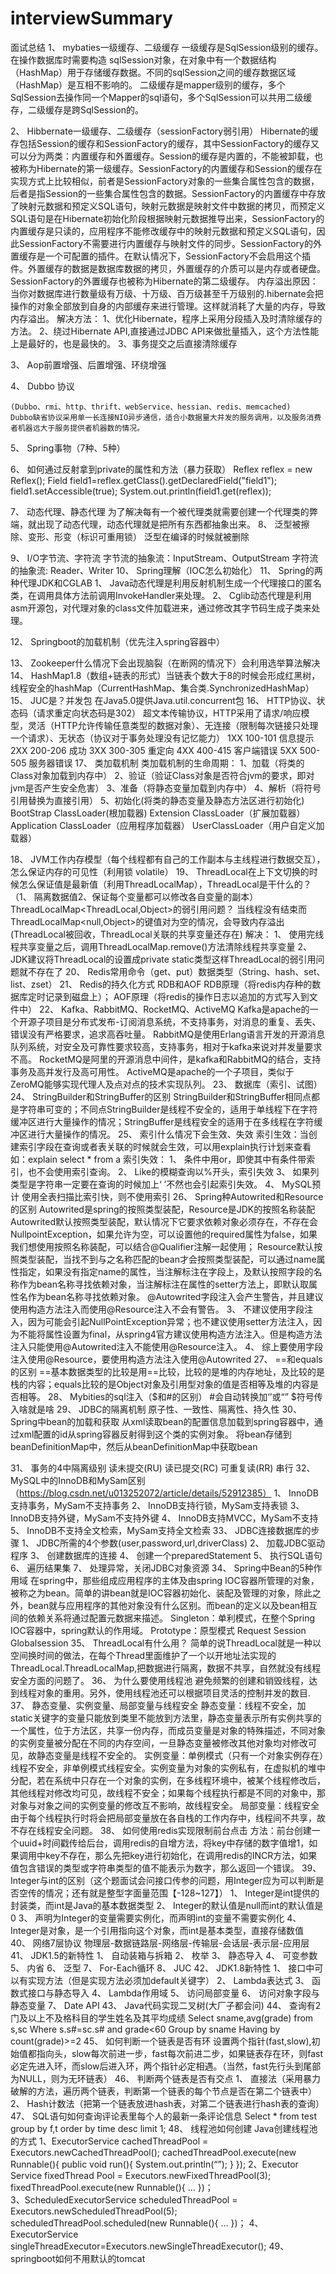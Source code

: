 # interviewSummary
面试总结
1、	mybaties一级缓存、二级缓存
    一级缓存是SqlSession级别的缓存。在操作数据库时需要构造 sqlSession对象，在对象中有一个数据结构（HashMap）用于存储缓存数据。不同的sqlSession之间的缓存数据区域（HashMap）是互相不影响的。
    二级缓存是mapper级别的缓存，多个SqlSession去操作同一个Mapper的sql语句，多个SqlSession可以共用二级缓存，二级缓存是跨SqlSession的。

2、	Hibbernate一级缓存、二级缓存（sessionFactory弱引用）
    Hibernate的缓存包括Session的缓存和SessionFactory的缓存，其中SessionFactory的缓存又可以分为两类：内置缓存和外置缓存。Session的缓存是内置的，不能被卸载，也被称为Hibernate的第一级缓存。SessionFactory的内置缓存和Session的缓存在实现方式上比较相似，前者是SessionFactory对象的一些集合属性包含的数据，后者是指Session的一些集合属性包含的数据。SessionFactory的内置缓存中存放了映射元数据和预定义SQL语句，映射元数据是映射文件中数据的拷贝，而预定义SQL语句是在Hibernate初始化阶段根据映射元数据推导出来，SessionFactory的内置缓存是只读的，应用程序不能修改缓存中的映射元数据和预定义SQL语句，因此SessionFactory不需要进行内置缓存与映射文件的同步。SessionFactory的外置缓存是一个可配置的插件。在默认情况下，SessionFactory不会启用这个插件。外置缓存的数据是数据库数据的拷贝，外置缓存的介质可以是内存或者硬盘。SessionFactory的外置缓存也被称为Hibernate的第二级缓存。
    内存溢出原因：当你对数据库进行数量级有万级、十万级、百万级甚至千万级别的.hibernate会把操作的对象全部放到自身的内部缓存来进行管理。这样就消耗了大量的内存，导致内存溢出。
    解决方法：
      1、优化Hibernate，程序上采用分段插入及时清除缓存的方法。
      2、绕过Hibernate API,直接通过JDBC API来做批量插入，这个方法性能上是最好的，也是最快的。
      3、事务提交之后直接清除缓存

3、	Aop前置增强、后置增强、环绕增强

4、	Dubbo 协议

    (Dubbo、rmi、http、thrift、webService、hessian、redis、memcached)
    Dubbo缺省协议采用单一长连接NIO异步通信，适合小数据量大并发的服务调用，以及服务消费者机器远大于服务提供者机器数的情况。

5、	Spring事物（7种、5种）
 

6、	如何通过反射拿到private的属性和方法（暴力获取）
    Reflex reflex = new Reflex();
    Field field1=reflex.getClass().getDeclaredField("field1");
    field1.setAccessible(true);
    System.out.println(field1.get(reflex));

7、	动态代理、静态代理
为了解决每有一个被代理类就需要创建一个代理类的弊端，就出现了动态代理，动态代理就是把所有东西都抽象出来。
8、	泛型被擦除、变形、形变（标识可重用锁）
泛型在编译的时候就被删除

9、	I/O字节流、字符流
    字节流的抽象流：InputStream、OutputStream
    字符流的抽象流: Reader、Writer
10、	Spring理解（IOC怎么初始化）
11、	Spring的两种代理JDK和CGLAB
  1、	Java动态代理是利用反射机制生成一个代理接口的匿名类，在调用具体方法前调用InvokeHandler来处理。
  2、	Cglib动态代理是利用asm开源包，对代理对象的class文件加载进来，通过修改其字节码生成子类来处理。


12、	Springboot的加载机制（优先注入spring容器中）

13、	Zookeeper什么情况下会出现脑裂（在断网的情况下）会利用选举算法解决
14、	HashMap1.8（数组+链表的形式）当链表个数大于8的时候会形成红黑树，线程安全的hashMap（CurrentHashMap、集合类.SynchronizedHashMap）
15、	JUC是？并发包
  在Java5.0提供Java.util.concurrent包
16、	HTTP协议、状态码（请求重定向状态码是302）
    超文本传输协议，HTTP采用了请求/响应模型，灵活（HTTP允许传输任意类型的数据对象）、无连接（限制每次链接只处理一个请求）、无状态（协议对于事务处理没有记忆能力）
      1XX	100-101	信息提示
      2XX	200-206	成功
      3XX	300-305	重定向
      4XX	400-415	客户端错误
      5XX	500-505	服务器错误
17、	类加载机制
类加载机制的生命周期：
  1、加载（将类的Class对象加载到内存中）
  2、验证（验证Class对象是否符合jvm的要求，即对jvm是否产生安全危害）
  3、准备（将静态变量加载到内存中）
  4、解析（将符号引用替换为直接引用）
  5、初始化(将类的静态变量及静态方法区进行初始化)
  BootStrap ClassLoader(根加载器)
  Extension ClassLoader（扩展加载器）
  Application ClassLoader（应用程序加载器）
  UserClassLoader（用户自定义加载器）

18、	JVM工作内存模型（每个线程都有自己的工作副本与主线程进行数据交互），怎么保证内存的可见性（利用锁 volatile）
19、	ThreadLocal在上下文切换的时候怎么保证值是最新值（利用ThreadLocalMap），ThreadLocal是干什么的？
（1、	隔离数据值2、保证每个变量都可以修改各自变量的副本）
ThreadLocalMap<ThreadLocal,Object>的弱引用问题？
当线程没有结束而ThreadLocalMap<null,Object>的键值对为空的情况，会导致内存溢出(ThreadLocal被回收，ThreadLocal关联的共享变量还存在)
  解决：
  1、	使用完线程共享变量之后，调用ThreadLocalMap.remove()方法清除线程共享变量
  2、	JDK建议将ThreadLocal的设置成private static类型这样ThreadLocal的弱引用问题就不存在了
20、	Redis常用命令（get、put）数据类型（String、hash、set、list、zset）
21、	Redis的持久化方式
      RDB和AOF
      RDB原理（将redis内存种的数据库定时记录到磁盘上）；
      AOF原理（将redis的操作日志以追加的方式写入到文件中）
22、	Kafka、RabbitMQ、RocketMQ、ActiveMQ
      Kafka是apache的一个开源子项目是分布式发布-订阅消息系统，不支持事务，对消息的重复、丢失、错误没有严格要求，追求高吞吐量。
      RabbitMQ是使用Erlang语言开发的开源消息队列系统，对安全及可靠性要求较高，支持事务，相对于kafka来说对并发量要求不高。
      RocketMQ是阿里的开源消息中间件，是kafka和RabbitMQ的结合，支持事务及高并发行及高可用性。
      ActiveMQ是apache的一个子项目，类似于ZeroMQ能够实现代理人及点对点的技术实现队列。
23、	数据库（索引、试图）
24、	StringBuilder和StringBuffer的区别
    StringBuilder和StringBuffer相同点都是字符串可变的；不同点StringBuilder是线程不安全的，适用于单线程下在字符缓冲区进行大量操作的情况；StringBuffer是线程安全的适用于在多线程在字符缓冲区进行大量操作的情况。
25、	索引什么情况下会生效、失效
    索引生效：当创建索引字段在查询或者表关联的时候就会生效，可以用explain执行计划来查看
    如：explain  select   *   from   a
    索引失效：
    1、	条件中用or，即使其中有条件带索引，也不会使用索引查询。
    2、	Like的模糊查询以%开头，索引失效
    3、	如果列类型是字符串一定要在查询的时候加上‘  ’不然也会引起索引失效。
    4、	MySQL预计 使用全表扫描比索引快，则不使用索引
26、	Spring种Autowrited和Resource的区别
      Autowrited是spring的按照类型装配，Resource是JDK的按照名称装配
      Autowrited默认按照类型装配，默认情况下它要求依赖对象必须存在，不存在会NullpointException，如果允许为空，可以设置他的required属性为false，如果我们想使用按照名称装配，可以结合@Qualifier注解一起使用；
      Resource默认按照类型装配，当找不到与之名称匹配的bean才会按照类型装配，可以通过name属性指定，如果没有指定name的属性，当注解标注在字段上，及默认按照字段的名称作为bean名称寻找依赖对象，当注解标注在属性的setter方法上，即默认取属性名作为bean名称寻找依赖对象。
      @Autowrited字段注入会产生警告，并且建议使用构造方法注入而使用@Resource注入不会有警告。
      3、	不建议使用字段注入，因为可能会引起NullPointException异常；也不建议使用setter方法注入，因为不能将属性设置为final，从spring4官方建议使用构造方法注入。但是构造方法注入只能使用@Autowrited注入不能使用@Resource注入。
      4、	综上要使用字段注入使用@Resource，要使用构造方法注入使用@Autowrited
27、	==和equals的区别
    ==基本数据类型的比较是用==比较，比较的是堆的内存地址，及比较的是栈的内容；equals比较的是Object对象及引用型对象的值是否相等及堆的内容是否相等。
28、	Mybities的sql注入（$和#的区别）
    #会自动转换加‘’或“”
    $符号传入啥就是啥
29、	JDBC的隔离机制
    原子性、一致性、隔离性、持久性
30、	Spring中bean的加载和获取
    从xml读取bean的配置信息加载到spring容器中，通过xml配置的id从spring容器反射得到这个类的实例对象。
    将bean存储到beanDefinitionMap中，然后从beanDefinitionMap中获取bean

31、	事务的4中隔离级别
  读未提交(RU)
  读已提交(RC)
  可重复读(RR)
  串行
32、	MySQL中的InnoDB和MySam区别（https://blog.csdn.net/u013252072/article/details/52912385）
    1、	InnoDB支持事务，MySam不支持事务
    2、	InnoDB支持行锁，MySam支持表锁
    3、	InnoDB支持外键，MySam不支持外键
    4、	InnoDB支持MVCC，MySam不支持
    5、	InnoDB不支持全文检索，MySam支持全文检索
33、	JDBC连接数据库的步骤
    1、	JDBC所需的4个参数(user,password,url,driverClass)
    2、	加载JDBC驱动程序
    3、	创建数据库的连接
    4、	创建一个preparedStatement
    5、	执行SQL语句
    6、	遍历结果集
    7、	处理异常，关闭JDBC对象资源
34、	Spring中Bean的5种作用域
    在spring中，那些组成应用程序的主体及由spring IOC容器所管理的对象，被称之为bean。简单的讲bean就是IOC容器初始化、装配及管理的对象，除此之外，bean就与应用程序的其他对象没有什么区别。而bean的定义以及bean相互间的依赖关系将通过配置元数据来描述。
    Singleton：单利模式，在整个Spring IOC容器中，spring默认的作用域。
    Prototype：原型模式
    Request
    Session
    Globalsession
35、	ThreadLocal有什么用？
    简单的说ThreadLocal就是一种以空间换时间的做法，在每个Thread里面维护了一个以开地址法实现的ThreadLocal.ThreadLocalMap,把数据进行隔离，数据不共享，自然就没有线程安全方面的问题了。
36、	为什么要使用线程池
    避免频繁的创建和销毁线程，达到线程对象的重用。另外，使用线程池还可以根据项目灵活的控制并发的数目.
37、	静态变量、实例变量、局部变量与线程安全
    静态变量：线程不安全，加static关键字的变量只能放到类里不能放到方法里，静态变量表示所有实例共享的一个属性，位于方法区，共享一份内存，而成员变量是对象的特殊描述，不同对象的实例变量被分配在不同的内存空间，一旦静态变量被修改其他对象均对修改可见，故静态变量是线程不安全的。
    实例变量：单例模式（只有一个对象实例存在）线程不安全，非单例模式线程安全。实例变量为对象的实例私有，在虚拟机的堆中分配，若在系统中只存在一个对象的实例，在多线程环境中，被某个线程修改后，其他线程对修改均可见，故线程不安全；如果每个线程执行都是不同的对象中，那对象与对象之间的实例变量的修改互不影响，故线程安全。
    局部变量：线程安全
    由于每个线程执行时将会把局部变量放在各自栈的工作内存中，线程间不共享，故不存在线程安全问题。
38、	如何使用redis实现限制前台点击
  方法：前台创建一个uuid+时间戳传给后台，调用redis的自增方法，将key中存储的数字值增1，如果调用中key不存在，那么先把key进行初始化，在调用redis的INCR方法，如果值包含错误的类型或字符串类型的值不能表示为数字，那么返回一个错误。
39、	Integer与int的区别（这个题面试会问接口传参的问题，用Integer应为可以判断是否空传的情况；还有就是整型字面量范围【-128~127】）
      1、	Integer是int提供的封装类，而int是Java的基本数据类型
      2、	Integer的默认值是null而int的默认值是0
      3、	声明为Integer的变量需要实例化，而声明int的变量不需要实例化
      4、	Integer是对象，是一个引用指向这个对象，而int是基本类型，直接存储数值
40、	网络7层协议
    物理层-数据链路层-网络层-传输层-会话层-表示层-应用层
41、	JDK1.5的新特性
      1、	自动装箱与拆箱
      2、	枚举
      3、	静态导入
      4、	可变参数
      5、	内省
      6、	泛型
      7、	For-Each循环
      8、	JUC
42、	JDK1.8新特性
      1、	接口中可以有实现方法（但是实现方法必须加default关键字）
      2、	Lambda表达式
      3、	函数式接口与静态导入
      4、	Lambda作用域
      5、	访问局部变量
      6、	访问对象字段与静态变量
      7、	Date API
43、	Java代码实现二叉树(大厂子都会问)
44、	查询有2门及以上不及格科目的学生姓名及其平均成绩
    Select	sname,avg(grade)	from	s,sc
    Where	s.s#=sc.s#	and	grade<60
    Group	by	sname
    Having	by	count(grade)>=2
45、	如何判断一个链表是否有环
  设置两个指针(fast,slow),初始值都指向头，slow每次前进一步，fast每次前进二步，如果链表存在环，则fast必定先进入环，而slow后进入环，两个指针必定相遇。（当然，fast先行头到尾部为NULL，则为无环链表）
46、	判断两个链表是否有交点
  1、	直接法（采用暴力破解的方法，遍历两个链表，判断第一个链表的每个节点是否在第二个链表中）
  2、	Hash计数法（把第一个链表放进hash表，对第二个链表进行hash表的查询）
47、	SQL语句如何查询评论表里每个人的最新一条评论信息
  Select	*  from  test  group  by  f,t  order  by  time  desc  limit  1;
48、	线程池如何创建
  Java创建线程池的方式
  1、ExecutorService	cachedThreadPool = Executors.newCachedThreadPool();
  cachedThreadPool.execute(new  Runnable(){
    public void run(){
    System.out.println(“”);
  }
  });
    2、Executor Service	fixedThread Pool  = Executors.newFixedThreadPool(3);
          fixedThreadPool.execute(new Runnable(){
      …
  })；   
  3、ScheduledExecutorService	   scheduledThreadPool = Executors.newScheduledThreadPool(5);
         scheduledThreadPool.scheduled(new  Runnable(){
      …
  })；
  4、ExecutorService	singleThreadExecutor=Executors.newSingleThreadExecutor();
49、springboot如何不用默认的tomcat





